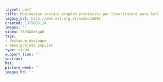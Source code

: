 ```yaml
---
layout: post
title: Movimentos sociais propõem plebiscito por Constituinte para Reforma Política
legacy_url: http://www.mst.org.br/node/15082
created: 1375885124
images: ''
video: 73Y4AGm5gW0
tags:
- destaque:destaque
- menu:projeto popular
type: video
support_line: ''
section: 
hat: ''
picture_week: ''
images_hd: ''
---
```

<p>&nbsp;</p><p style="text-align: center;"><object data="http://www.youtube.com/v/73Y4AGm5gW0" type="application/x-shockwave-flash" height="500" width="600"><param name="src" value="http://www.youtube.com/v/73Y4AGm5gW0"></object></p>
